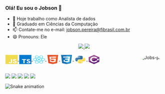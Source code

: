 ### Olá! Eu sou o Jobson  👋


- 🔭 Hoje trabalho como Analista de dados
- 🌱 Graduado em Ciências da Computação
- 📫 Contate-me no e-mail: jobson.pereira@fibrasil.com.br
- 😄 Pronouns: Ele



<div align="center">
  <a href="https://github.com/JobCalasans">
  <img height="180em" src="https://github-readme-stats.vercel.app/api?username=JobCalasans&show_icons=true&theme=dracula&include_all_commits=true&count_private=true"/>
  <img height="180em" src="https://github-readme-stats.vercel.app/api/top-langs/?username=JobCalasans&layout=compact&langs_count=7&theme=dracula"/>
</div>
  
  <div style="display: inline_block"><br>
  <img align="center" alt="Jobs-Js" height="30" width="40" src="https://raw.githubusercontent.com/devicons/devicon/master/icons/javascript/javascript-plain.svg">
  <img align="center" alt="Jobs-Ts" height="30" width="40" src="https://raw.githubusercontent.com/devicons/devicon/master/icons/typescript/typescript-plain.svg">
  <img align="center" alt="Jobs-React" height="30" width="40" src="https://raw.githubusercontent.com/devicons/devicon/master/icons/react/react-original.svg">
  <img align="center" alt="Jobs-HTML" height="30" width="40" src="https://raw.githubusercontent.com/devicons/devicon/master/icons/html5/html5-original.svg">
  <img align="center" alt="Jobs-CSS" height="30" width="40" src="https://raw.githubusercontent.com/devicons/devicon/master/icons/css3/css3-original.svg">
  <img align="center" alt="Jobs-Python" height="30" width="40" src="https://raw.githubusercontent.com/devicons/devicon/master/icons/python/python-original.svg">
  <img align="center" alt="Jobs-Csharp" height="30" width="40" src="https://raw.githubusercontent.com/devicons/devicon/master/icons/csharp/csharp-original.svg">
  <img align="right" alt="Jobs-pic" height="150" style="border-radius:50px;" src="https://media.discordapp.net/attachments/639956127056134178/890373478988013628/Publicacoes_Instagram_1_1.png?width=676&height=676">
</div>
  
  ##
  
<div>
    <a href="https://www.youtube.com/channel/UCY7NRquJI5_Fsk2FNfVR1ug" target="_blank"><img src="https://img.shields.io/badge/YouTube-FF0000?style=for-the-badge&logo=youtube&logoColor=white" target="_blank"></a>
  <a href="https://instagram.com/jobson.calasans" target="_blank"><img src="https://img.shields.io/badge/-Instagram-%23E4405F?style=for-the-badge&logo=instagram&logoColor=white" target="_blank"></a>
 <a href="https://discord.com/channels/@me/702304767937871882" target="_blank"><img src="https://img.shields.io/badge/Discord-7289DA?style=for-the-badge&logo=discord&logoColor=white" target="_blank"></a> 
  <a href = "mailto:contatojobsoncalasans62@gmail.com"><img src="https://img.shields.io/badge/-Gmail-%23333?style=for-the-badge&logo=gmail&logoColor=white" target="_blank"></a>
  <a href="https://www.linkedin.com/in/jobson-pereira-275198180/" target="_blank"><img src="https://img.shields.io/badge/-LinkedIn-%230077B5?style=for-the-badge&logo=linkedin&logoColor=white" target="_blank"></a> 
 
  ![Snake animation](https://github.com/JobCalasans/JobCalasans/blob/output/github-contribution-grid-snake.svg)
  
</div>
